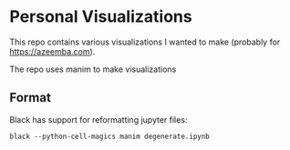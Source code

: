 Personal Visualizations
======================

This repo contains various visualizations I wanted to make (probably for https://azeemba.com).

The repo uses manim to make visualizations


## Format

Black has support for reformatting jupyter files:

```
black --python-cell-magics manim degenerate.ipynb
```